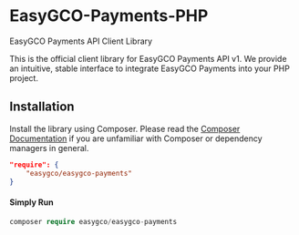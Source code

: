 # EasyGCO-Payments-PHP

EasyGCO Payments API Client Library

This is the official client library for EasyGCO Payments API v1. We provide an intuitive, stable interface to integrate EasyGCO Payments into your PHP project.

## Installation

Install the library using Composer. Please read the [Composer Documentation](https://getcomposer.org/doc/01-basic-usage.md) if you are unfamiliar with Composer or dependency managers in general.

```json
"require": {
    "easygco/easygco-payments"
}
```

#### Simply Run

```php
composer require easygco/easygco-payments
```
